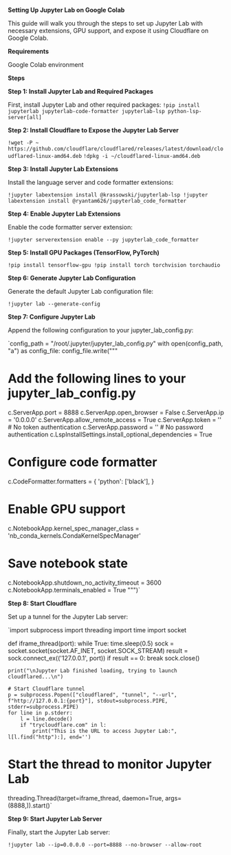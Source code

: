 **Setting Up Jupyter Lab on Google Colab**

This guide will walk you through the steps to set up Jupyter Lab with necessary extensions, GPU support, and expose it using Cloudflare on Google Colab.

**Requirements**

Google Colab environment

**Steps**

**Step 1: Install Jupyter Lab and Required Packages**

First, install Jupyter Lab and other required packages:
`!pip install jupyterlab jupyterlab-code-formatter jupyterlab-lsp python-lsp-server[all]`

**Step 2: Install Cloudflare to Expose the Jupyter Lab Server**

`!wget -P ~ https://github.com/cloudflare/cloudflared/releases/latest/download/cloudflared-linux-amd64.deb`
`!dpkg -i ~/cloudflared-linux-amd64.deb`

**Step 3: Install Jupyter Lab Extensions**

Install the language server and code formatter extensions:

`!jupyter labextension install @krassowski/jupyterlab-lsp
!jupyter labextension install @ryantam626/jupyterlab_code_formatter`

**Step 4: Enable Jupyter Lab Extensions**

Enable the code formatter server extension:

`!jupyter serverextension enable --py jupyterlab_code_formatter`

**Step 5: Install GPU Packages (TensorFlow, PyTorch)**

`!pip install tensorflow-gpu
!pip install torch torchvision torchaudio`

**Step 6: Generate Jupyter Lab Configuration**

Generate the default Jupyter Lab configuration file:

`!jupyter lab --generate-config`

**Step 7: Configure Jupyter Lab**

Append the following configuration to your jupyter_lab_config.py:

`config_path = "/root/.jupyter/jupyter_lab_config.py"
with open(config_path, "a") as config_file:
    config_file.write("""
# Add the following lines to your jupyter_lab_config.py

c.ServerApp.port = 8888
c.ServerApp.open_browser = False
c.ServerApp.ip = '0.0.0.0'
c.ServerApp.allow_remote_access = True
c.ServerApp.token = ''  # No token authentication
c.ServerApp.password = ''  # No password authentication
c.LspInstallSettings.install_optional_dependencies = True

# Configure code formatter
c.CodeFormatter.formatters = {
    'python': ['black'],
}

# Enable GPU support
c.NotebookApp.kernel_spec_manager_class = 'nb_conda_kernels.CondaKernelSpecManager'

# Save notebook state
c.NotebookApp.shutdown_no_activity_timeout = 3600
c.NotebookApp.terminals_enabled = True
""")`

**Step 8: Start Cloudflare**

Set up a tunnel for the Jupyter Lab server:

`import subprocess
import threading
import time
import socket

def iframe_thread(port):
    while True:
        time.sleep(0.5)
        sock = socket.socket(socket.AF_INET, socket.SOCK_STREAM)
        result = sock.connect_ex(('127.0.0.1', port))
        if result == 0:
            break
        sock.close()
    
    print("\nJupyter Lab finished loading, trying to launch cloudflared...\n")

    # Start Cloudflare tunnel
    p = subprocess.Popen(["cloudflared", "tunnel", "--url", f"http://127.0.0.1:{port}"], stdout=subprocess.PIPE, stderr=subprocess.PIPE)
    for line in p.stderr:
        l = line.decode()
        if "trycloudflare.com" in l:
            print("This is the URL to access Jupyter Lab:", l[l.find("http"):], end='')

# Start the thread to monitor Jupyter Lab
threading.Thread(target=iframe_thread, daemon=True, args=(8888,)).start()`

**Step 9: Start Jupyter Lab Server**

Finally, start the Jupyter Lab server:

`!jupyter lab --ip=0.0.0.0 --port=8888 --no-browser --allow-root`
